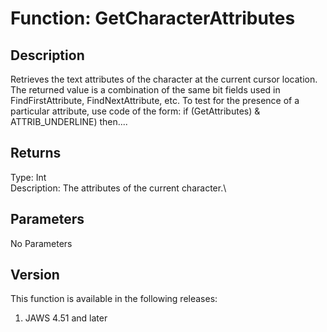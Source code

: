 # Function: GetCharacterAttributes

## Description

Retrieves the text attributes of the character at the current cursor
location. The returned value is a combination of the same bit fields
used in FindFirstAttribute, FindNextAttribute, etc. To test for the
presence of a particular attribute, use code of the form: if
(GetAttributes) & ATTRIB_UNDERLINE) then\....

## Returns

Type: Int\
Description: The attributes of the current character.\

## Parameters

No Parameters

## Version

This function is available in the following releases:

1.  JAWS 4.51 and later
